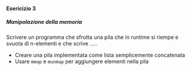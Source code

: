 #### Esericizio 3
##### Manipolazione della memoria
Scrivere un programma che sfrutta una pila che in runtime si riempe e svuota di n-elementi e che scrive ..... 
- Creare una pila implementata come lista semplicemente concatenata
- Usare `mmap` e `munmap` per aggiungere elementi nella pila